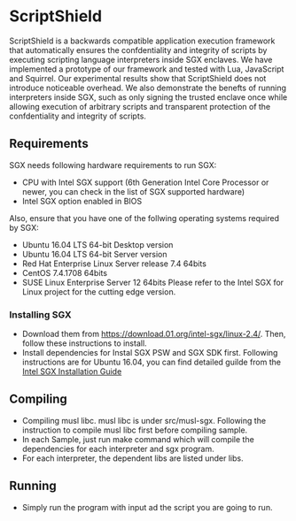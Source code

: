 # ScriptShield
ScriptShield is a backwards compatible application execution framework that automatically ensures the
confdentiality and integrity of scripts by executing scripting
language interpreters inside SGX enclaves. We have implemented
a prototype of our framework and tested with Lua, JavaScript and
Squirrel. Our experimental results show that ScriptShield does not
introduce noticeable overhead. We also demonstrate the benefts of
running interpreters inside SGX, such as only signing the trusted
enclave once while allowing execution of arbitrary scripts and
transparent protection of the confdentiality and integrity of scripts.
## Requirements
SGX needs following hardware requirements to run SGX:

- CPU with Intel SGX support (6th Generation Intel Core Processor or newer, you can check in the list of SGX supported hardware)
- Intel SGX option enabled in BIOS

Also, ensure that you have one of the follwing operating systems required by SGX:

- Ubuntu 16.04 LTS 64-bit Desktop version
- Ubuntu 16.04 LTS 64-bit Server version
- Red Hat Enterprise Linux Server release 7.4 64bits
- CentOS 7.4.1708 64bits
- SUSE Linux Enterprise Server 12 64bits
Please refer to the Intel SGX for Linux project for the cutting edge version.
### Installing SGX
- Download them from https://download.01.org/intel-sgx/linux-2.4/. Then, follow these instructions to install.
- Install dependencies for Instal SGX PSW and SGX SDK first. Following instructions are for Ubuntu 16.04, you can find detailed guilde from the [Intel SGX Installation Guide](https://download.01.org/intel-sgx/linux-2.4/docs/Intel_SGX_Installation_Guide_Linux_2.4_Open_Source.pdf)

## Compiling
- Compiling musl libc. musl libc is under src/musl-sgx. Following the instruction to compile musl libc first before compiling sample. 
- In each Sample, just run make command which will compile the dependencies for each interpreter and sgx program.
- For each interpreter, the dependent libs are listed under libs. 
## Running
- Simply run the program with input ad the script you are going to run.
